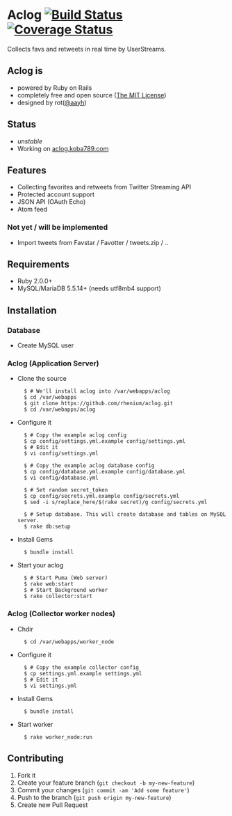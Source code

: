 # Aclog [![Build Status](https://travis-ci.org/rhenium/aclog.png?branch=master)](https://travis-ci.org/rhenium/aclog) [![Coverage Status](https://coveralls.io/repos/rhenium/aclog/badge.png)](https://coveralls.io/r/rhenium/aclog)
Collects favs and retweets in real time by UserStreams.

## Aclog is
* powered by Ruby on Rails
* completely free and open source ([The MIT License](https://github.com/rhenium/aclog/blob/master/LICENSE.txt))
* designed by rot([@aayh](https://twitter.com/aayh))

## Status
* *unstable*
* Working on [aclog.koba789.com](http://aclog.koba789.com)

## Features
* Collecting favorites and retweets from Twitter Streaming API
* Protected account support
* JSON API (OAuth Echo)
* Atom feed

### Not yet / will be implemented
* Import tweets from Favstar / Favotter / tweets.zip / ..

## Requirements
* Ruby 2.0.0+
* MySQL/MariaDB 5.5.14+ (needs utf8mb4 support)

## Installation
### Database
* Create MySQL user

### Aclog (Application Server)
* Clone the source

        $ # We'll install aclog into /var/webapps/aclog
        $ cd /var/webapps
        $ git clone https://github.com/rhenium/aclog.git
        $ cd /var/webapps/aclog

* Configure it

        $ # Copy the example aclog config
        $ cp config/settings.yml.example config/settings.yml
        $ # Edit it
        $ vi config/settings.yml

        $ # Copy the example aclog database config
        $ cp config/database.yml.example config/database.yml
        $ vi config/database.yml

        $ # Set random secret_token
        $ cp config/secrets.yml.example config/secrets.yml
        $ sed -i s/replace_here/$(rake secret)/g config/secrets.yml

        $ # Setup database. This will create database and tables on MySQL server.
        $ rake db:setup

* Install Gems

        $ bundle install

* Start your aclog

        $ # Start Puma (Web server)
        $ rake web:start
        $ # Start Background worker
        $ rake collector:start

### Aclog (Collector worker nodes)
* Chdir

        $ cd /var/webapps/worker_node

* Configure it

        $ # Copy the example collector config
        $ cp settings.yml.example settings.yml
        $ # Edit it
        $ vi settings.yml

* Install Gems

        $ bundle install

* Start worker

        $ rake worker_node:run


## Contributing
1. Fork it
2. Create your feature branch (`git checkout -b my-new-feature`)
3. Commit your changes (`git commit -am 'Add some feature'`)
4. Push to the branch (`git push origin my-new-feature`)
5. Create new Pull Request

